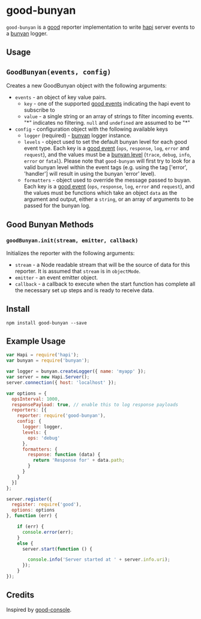 good-bunyan
===

`good-bunyan` is a [good](https://github.com/hapijs/good) reporter implementation to write [hapi](http://hapijs.com/) server events to a [bunyan](https://github.com/trentm/node-bunyan/) logger.


## Usage

## `GoodBunyan(events, config)`
Creates a new GoodBunyan object with the following arguments:

- `events` - an object of key value pairs.
  - `key` - one of the supported [good events](https://github.com/hapijs/good) indicating the hapi event to subscribe to
  - `value` - a single string or an array of strings to filter incoming events. "\*" indicates no filtering. `null` and `undefined` are assumed to be "\*"
- `config` - configuration object with the following available keys
  - `logger` (required) - [bunyan](https://github.com/trentm/node-bunyan/) logger instance.
  - `levels` - object used to set the default bunyan level for each good event type. Each key is a [good event](https://github.com/hapijs/good) (`ops`, `response`, `log`, `error` and `request`), and the values must be a [bunyan level](https://github.com/trentm/node-bunyan#levels) (`trace`, `debug`, `info`, `error` or `fatal`). Please note that `good-bunyan` will first try to look for a valid bunyan level within the event tags (e.g. using the tag ['error', 'handler'] will result in using the bunyan 'error' level).
  - `formatters` - object used to override the message passed to buyan. Each key is a [good event](https://github.com/hapijs/good) (`ops`, `response`, `log`, `error` and `request`), and the values must be functions which take an object `data` as the argument and output, either a `string`, or an array of arguments to be passed for the bunyan log.

## Good Bunyan Methods
### `goodBunyan.init(stream, emitter, callback)`
Initializes the reporter with the following arguments:

- `stream` - a Node readable stream that will be the source of data for this reporter. It is assumed that `stream` is in `objectMode`.
- `emitter` - an event emitter object.
- `callback` - a callback to execute when the start function has complete all the necessary set up steps and is ready to receive data.

## Install

```
npm install good-bunyan --save
```

## Example Usage

```javascript
var Hapi = require('hapi');
var bunyan = require('bunyan');

var logger = bunyan.createLogger({ name: 'myapp' });
var server = new Hapi.Server();
server.connection({ host: 'localhost' });

var options = {
  opsInterval: 1000,
  responsePayload: true, // enable this to log response payloads
  reporters: [{
    reporter: require('good-bunyan'),
    config: {
      logger: logger,
      levels: {
        ops: 'debug'
      },
      formatters: {
        response: function (data) {
          return 'Response for' + data.path;
        }
      }
    }
  }]
};

server.register({
  register: require('good'),
  options: options
}, function (err) {

    if (err) {
      console.error(err);
    }
    else {
      server.start(function () {

        console.info('Server started at ' + server.info.uri);
      });
    }
});
```

## Credits

Inspired by [good-console](https://github.com/hapijs/good-console/).
